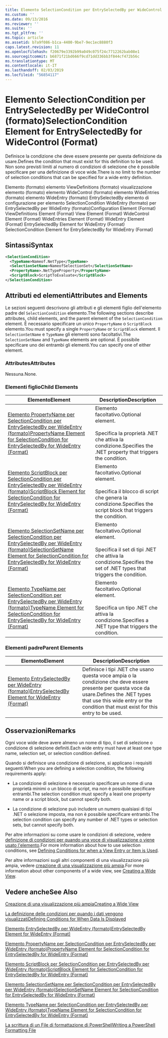 ```yaml
---
title: Elemento SelectionCondition per EntrySelectedBy per WideControl (formato) | Microsoft Docs
ms.custom: ''
ms.date: 09/13/2016
ms.reviewer: ''
ms.suite: ''
ms.tgt_pltfrm: ''
ms.topic: article
ms.assetid: b7a9f086-b1ca-4400-9be7-9ec1ec8880f3
caps.latest.revision: 11
ms.openlocfilehash: f20679e3392b99a049c075f24c7712262bab08e1
ms.sourcegitcommit: b6871f21bd666f9cd71dd336bb3f844cf472b56c
ms.translationtype: MT
ms.contentlocale: it-IT
ms.lasthandoff: 02/03/2019
ms.locfileid: "56854117"
---
```

# <a name="selectioncondition-element-for-entryselectedby-for-widecontrol-format"></a><span data-ttu-id="57ab2-102">Elemento SelectionCondition per EntrySelectedBy per WideControl (formato)</span><span class="sxs-lookup"><span data-stu-id="57ab2-102">SelectionCondition Element for EntrySelectedBy for WideControl (Format)</span></span>

<span data-ttu-id="57ab2-103">Definisce la condizione che deve essere presente per questa definizione da usare.</span><span class="sxs-lookup"><span data-stu-id="57ab2-103">Defines the condition that must exist for this definition to be used.</span></span> <span data-ttu-id="57ab2-104">Non sono previsti limiti al numero di condizioni di selezione che è possibile specificare per una definizione di voce wide.</span><span class="sxs-lookup"><span data-stu-id="57ab2-104">There is no limit to the number of selection conditions that can be specified for a wide entry definition.</span></span>

<span data-ttu-id="57ab2-105">Elemento (formato) elemento ViewDefinitions (formato) visualizzazione elemento (formato) elemento WideControl (formato) elemento WideEntries (formato) elemento WideEntry (formato) EntrySelectedBy elemento di configurazione per elemento SelectionCondition WideEntry (formato) per EntrySelectedBy per WideEntry (formato)</span><span class="sxs-lookup"><span data-stu-id="57ab2-105">Configuration Element (Format) ViewDefinitions Element (Format) View Element (Format) WideControl Element (Format) WideEntries Element (Format) WideEntry Element (Format) EntrySelectedBy Element for WideEntry (Format) SelectionCondition Element for EntrySelectedBy for WideEntry (Format)</span></span>

## <a name="syntax"></a><span data-ttu-id="57ab2-106">Sintassi</span><span class="sxs-lookup"><span data-stu-id="57ab2-106">Syntax</span></span>

```xml
<SelectionCondition>
  <TypeName>Nameof.NetType</TypeName>
  <SelectionSetName>NameofSelectionSet</SelectionSetName>
  <PropertyName>.NetTypeProperty</PropertyName>
  <ScriptBlock>ScriptToEvaluate</ScriptBlock>
</SelectionCondition>
```

## <a name="attributes-and-elements"></a><span data-ttu-id="57ab2-107">Attributi ed elementi</span><span class="sxs-lookup"><span data-stu-id="57ab2-107">Attributes and Elements</span></span>

<span data-ttu-id="57ab2-108">Le sezioni seguenti descrivono gli attributi e gli elementi figlio dell'elemento padre del `SelectionCondition` elemento.</span><span class="sxs-lookup"><span data-stu-id="57ab2-108">The following sections describe attributes, child elements, and the parent element of the `SelectionCondition` element.</span></span> <span data-ttu-id="57ab2-109">È necessario specificare un unico `PropertyName` o `ScriptBlock` elemento.</span><span class="sxs-lookup"><span data-stu-id="57ab2-109">You must specify a single `PropertyName` or `ScriptBlock` element.</span></span> <span data-ttu-id="57ab2-110">Il `SelectionSetName` e `TypeName` gli elementi sono facoltativi.</span><span class="sxs-lookup"><span data-stu-id="57ab2-110">The `SelectionSetName` and `TypeName` elements are optional.</span></span> <span data-ttu-id="57ab2-111">È possibile specificare uno dei entrambi gli elementi.</span><span class="sxs-lookup"><span data-stu-id="57ab2-111">You can specify one of either element.</span></span>

### <a name="attributes"></a><span data-ttu-id="57ab2-112">Attributes</span><span class="sxs-lookup"><span data-stu-id="57ab2-112">Attributes</span></span>

<span data-ttu-id="57ab2-113">Nessuna.</span><span class="sxs-lookup"><span data-stu-id="57ab2-113">None.</span></span>

### <a name="child-elements"></a><span data-ttu-id="57ab2-114">Elementi figlio</span><span class="sxs-lookup"><span data-stu-id="57ab2-114">Child Elements</span></span>

|<span data-ttu-id="57ab2-115">Elemento</span><span class="sxs-lookup"><span data-stu-id="57ab2-115">Element</span></span>|<span data-ttu-id="57ab2-116">Description</span><span class="sxs-lookup"><span data-stu-id="57ab2-116">Description</span></span>|
|-------------|-----------------|
|[<span data-ttu-id="57ab2-117">Elemento PropertyName per SelectionCondition per EntrySelectedBy per WideEntry (formato)</span><span class="sxs-lookup"><span data-stu-id="57ab2-117">PropertyName Element for SelectionCondition for EntrySelectedBy for WideEntry (Format)</span></span>](./propertyname-element-for-selectioncondition-for-entryselectedby-for-wideentry-format.md)|<span data-ttu-id="57ab2-118">Elemento facoltativo.</span><span class="sxs-lookup"><span data-stu-id="57ab2-118">Optional element.</span></span><br /><br /> <span data-ttu-id="57ab2-119">Specifica la proprietà .NET che attiva la condizione.</span><span class="sxs-lookup"><span data-stu-id="57ab2-119">Specifies the .NET property that triggers the condition.</span></span>|
|[<span data-ttu-id="57ab2-120">Elemento ScriptBlock per SelectionCondition per EntrySelectedBy per WideEntry (formato)</span><span class="sxs-lookup"><span data-stu-id="57ab2-120">ScriptBlock Element for SelectionCondition for EntrySelectedBy for WideEntry (Format)</span></span>](./scriptblock-element-for-selectioncondition-for-entryselectedby-for-widecontrol-format.md)|<span data-ttu-id="57ab2-121">Elemento facoltativo.</span><span class="sxs-lookup"><span data-stu-id="57ab2-121">Optional element.</span></span><br /><br /> <span data-ttu-id="57ab2-122">Specifica il blocco di script che genera la condizione.</span><span class="sxs-lookup"><span data-stu-id="57ab2-122">Specifies the script block that triggers the condition.</span></span>|
|[<span data-ttu-id="57ab2-123">Elemento SelectionSetName per SelectionCondition per EntrySelectedBy per WideEntry (formato)</span><span class="sxs-lookup"><span data-stu-id="57ab2-123">SelectionSetName Element for SelectionCondition for EntrySelectedBy for WideEntry (Format)</span></span>](./selectionsetname-element-for-selectioncondition-for-entryselectedby-for-wideentry-format.md)|<span data-ttu-id="57ab2-124">Elemento facoltativo.</span><span class="sxs-lookup"><span data-stu-id="57ab2-124">Optional element.</span></span><br /><br /> <span data-ttu-id="57ab2-125">Specifica il set di tipi .NET che attiva la condizione.</span><span class="sxs-lookup"><span data-stu-id="57ab2-125">Specifies the set of .NET types that triggers the condition.</span></span>|
|[<span data-ttu-id="57ab2-126">Elemento TypeName per SelectionCondition per EntrySelectedBy per WideEntry (formato)</span><span class="sxs-lookup"><span data-stu-id="57ab2-126">TypeName Element for SelectionCondition for EntrySelectedBy for WideEntry (Format)</span></span>](./typename-element-for-selectioncondition-for-entryselectedby-for-widecontrol-format.md)|<span data-ttu-id="57ab2-127">Elemento facoltativo.</span><span class="sxs-lookup"><span data-stu-id="57ab2-127">Optional element.</span></span><br /><br /> <span data-ttu-id="57ab2-128">Specifica un tipo .NET che attiva la condizione.</span><span class="sxs-lookup"><span data-stu-id="57ab2-128">Specifies a .NET type that triggers the condition.</span></span>|

### <a name="parent-elements"></a><span data-ttu-id="57ab2-129">Elementi padre</span><span class="sxs-lookup"><span data-stu-id="57ab2-129">Parent Elements</span></span>

|<span data-ttu-id="57ab2-130">Elemento</span><span class="sxs-lookup"><span data-stu-id="57ab2-130">Element</span></span>|<span data-ttu-id="57ab2-131">Description</span><span class="sxs-lookup"><span data-stu-id="57ab2-131">Description</span></span>|
|-------------|-----------------|
|[<span data-ttu-id="57ab2-132">Elemento EntrySelectedBy per WideEntry (formato)</span><span class="sxs-lookup"><span data-stu-id="57ab2-132">EntrySelectedBy Element for WideEntry (Format)</span></span>](./entryselectedby-element-for-wideentry-format.md)|<span data-ttu-id="57ab2-133">Definisce i tipi .NET che usano questa voce ampia o la condizione che deve essere presente per questa voce da usare.</span><span class="sxs-lookup"><span data-stu-id="57ab2-133">Defines the .NET types that use this wide entry or the condition that must exist for this entry to be used.</span></span>|

## <a name="remarks"></a><span data-ttu-id="57ab2-134">Osservazioni</span><span class="sxs-lookup"><span data-stu-id="57ab2-134">Remarks</span></span>

<span data-ttu-id="57ab2-135">Ogni voce wide deve avere almeno un nome di tipo, il set di selezione o condizione di selezione definiti.</span><span class="sxs-lookup"><span data-stu-id="57ab2-135">Each wide entry must have at least one type name, selection set, or selection condition defined.</span></span>

<span data-ttu-id="57ab2-136">Quando si definisce una condizione di selezione, si applicano i requisiti seguenti:</span><span class="sxs-lookup"><span data-stu-id="57ab2-136">When you are defining a selection condition, the following requirements apply:</span></span>

- <span data-ttu-id="57ab2-137">La condizione di selezione è necessario specificare un nome di una proprietà minimi o un blocco di script, ma non è possibile specificare entrambi.</span><span class="sxs-lookup"><span data-stu-id="57ab2-137">The selection condition must specify a least one property name or a script block, but cannot specify both.</span></span>

- <span data-ttu-id="57ab2-138">La condizione di selezione può includere un numero qualsiasi di tipi .NET o selezione imposta, ma non è possibile specificare entrambi.</span><span class="sxs-lookup"><span data-stu-id="57ab2-138">The selection condition can specify any number of .NET types or selection sets, but cannot specify both.</span></span>

<span data-ttu-id="57ab2-139">Per altre informazioni su come usare le condizioni di selezione, vedere [definizione di condizioni per quando una voce di visualizzazione o viene usato l'elemento](./defining-conditions-for-displaying-data.md).</span><span class="sxs-lookup"><span data-stu-id="57ab2-139">For more information about how to use selection conditions, see [Defining Conditions for when a View Entry or Item is Used](./defining-conditions-for-displaying-data.md).</span></span>

<span data-ttu-id="57ab2-140">Per altre informazioni sugli altri componenti di una visualizzazione più ampia, vedere [creazione di una visualizzazione più ampia](./creating-a-wide-view.md).</span><span class="sxs-lookup"><span data-stu-id="57ab2-140">For more information about other components of a wide view, see [Creating a Wide View](./creating-a-wide-view.md).</span></span>

## <a name="see-also"></a><span data-ttu-id="57ab2-141">Vedere anche</span><span class="sxs-lookup"><span data-stu-id="57ab2-141">See Also</span></span>

[<span data-ttu-id="57ab2-142">Creazione di una visualizzazione più ampia</span><span class="sxs-lookup"><span data-stu-id="57ab2-142">Creating a Wide View</span></span>](./creating-a-wide-view.md)

[<span data-ttu-id="57ab2-143">La definizione delle condizioni per quando i dati vengono visualizzati</span><span class="sxs-lookup"><span data-stu-id="57ab2-143">Defining Conditions for When Data Is Displayed</span></span>](./defining-conditions-for-displaying-data.md)

[<span data-ttu-id="57ab2-144">Elemento EntrySelectedBy per WideEntry (formato)</span><span class="sxs-lookup"><span data-stu-id="57ab2-144">EntrySelectedBy Element for WideEntry (Format)</span></span>](./entryselectedby-element-for-wideentry-format.md)

[<span data-ttu-id="57ab2-145">Elemento PropertyName per SelectionCondition per EntrySelectedBy per WideEntry (formato)</span><span class="sxs-lookup"><span data-stu-id="57ab2-145">PropertyName Element for SelectionCondition for EntrySelectedBy for WideEntry (Format)</span></span>](./propertyname-element-for-selectioncondition-for-entryselectedby-for-wideentry-format.md)

[<span data-ttu-id="57ab2-146">Elemento ScriptBlock per SelectionCondition per EntrySelectedBy per WideEntry (formato)</span><span class="sxs-lookup"><span data-stu-id="57ab2-146">ScriptBlock Element for SelectionCondition for EntrySelectedBy for WideEntry (Format)</span></span>](./scriptblock-element-for-selectioncondition-for-entryselectedby-for-widecontrol-format.md)

[<span data-ttu-id="57ab2-147">Elemento SelectionSetName per SelectionCondition per EntrySelectedBy per WideEntry (formato)</span><span class="sxs-lookup"><span data-stu-id="57ab2-147">SelectionSetName Element for SelectionCondition for EntrySelectedBy for WideEntry (Format)</span></span>](./selectionsetname-element-for-selectioncondition-for-entryselectedby-for-wideentry-format.md)

[<span data-ttu-id="57ab2-148">Elemento TypeName per SelectionCondition per EntrySelectedBy per WideEntry (formato)</span><span class="sxs-lookup"><span data-stu-id="57ab2-148">TypeName Element for SelectionCondition for EntrySelectedBy for WideEntry (Format)</span></span>](./typename-element-for-selectioncondition-for-entryselectedby-for-widecontrol-format.md)

[<span data-ttu-id="57ab2-149">La scrittura di un File di formattazione di PowerShell</span><span class="sxs-lookup"><span data-stu-id="57ab2-149">Writing a PowerShell Formatting File</span></span>](./writing-a-powershell-formatting-file.md)
